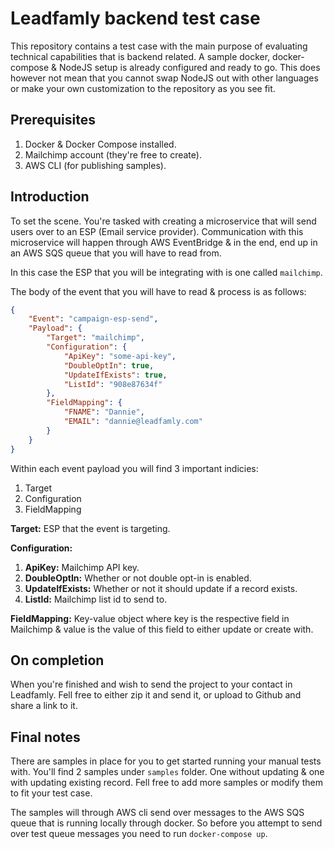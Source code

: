 # Leadfamly backend test case
This repository contains a test case with the main purpose of evaluating technical capabilities that is backend related. A sample docker, docker-compose & NodeJS setup is already configured and ready to go. This does however not mean that you cannot swap NodeJS out with other languages or make your own customization to the repository as you see fit.

## Prerequisites
1. Docker & Docker Compose installed.
2. Mailchimp account (they're free to create).
3. AWS CLI (for publishing samples).

## Introduction
To set the scene. You're tasked with creating a microservice that will send users over to an ESP (Email service provider). Communication with this microservice will happen through AWS EventBridge & in the end, end up in an AWS SQS queue that you will have to read from.

In this case the ESP that you will be integrating with is one called `mailchimp`.

The body of the event that you will have to read & process is as follows:

```json
{
    "Event": "campaign-esp-send",
    "Payload": {
        "Target": "mailchimp",
        "Configuration": {
            "ApiKey": "some-api-key",
            "DoubleOptIn": true,
            "UpdateIfExists": true,
            "ListId": "908e87634f"
        },
        "FieldMapping": {
            "FNAME": "Dannie",
            "EMAIL": "dannie@leadfamly.com"
        }
    }
}
```

Within each event payload you will find 3 important indicies:

1. Target
2. Configuration
3. FieldMapping

**Target:** ESP that the event is targeting.

**Configuration:**
 1) **ApiKey:** Mailchimp API key.
 2) **DoubleOptIn:** Whether or not double opt-in is enabled.
 3) **UpdateIfExists:** Whether or not it should update if a record exists.
 4) **ListId:** Mailchimp list id to send to.

**FieldMapping:** Key-value object where key is the respective field in Mailchimp & value is the value of this field to either update or create with.

## On completion
When you're finished and wish to send the project to your contact in Leadfamly. Fell free to either zip it and send it, or upload to Github and share a link to it.

## Final notes
There are samples in place for you to get started running your manual tests with. You'll find 2 samples under `samples` folder. One without updating & one with updating existing record. Fell free to add more samples or modify them to fit your test case.

The samples will through AWS cli send over messages to the AWS SQS queue that is running locally through docker. So before you attempt to send over test queue messages you need to run `docker-compose up`.